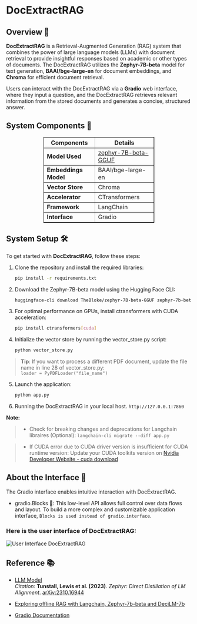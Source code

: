 # **DocExtractRAG**

## Overview 🌟
**DocExtractRAG** is a Retrieval-Augmented Generation (RAG) system that combines the power of large language models (LLMs) with document retrieval to provide insightful responses based on academic or other types of documents. The DocExtractRAG utilizes the **Zephyr-7B-beta** model for text generation, **BAAI/bge-large-en** for document embeddings, and **Chroma** for efficient document retrieval.

Users can interact with the DocExtractRAG via a **Gradio** web interface, where they input a question, and the DocExtractRAG retrieves relevant information from the stored documents and generates a concise, structured answer.

## System Components 🧩
<div align="center">
<table border="1" style="border-collapse: collapse; width: 60%;">
  <thead>
    <tr>
      <th><strong>Components</strong></th>
      <th><strong>Details</strong></th>
    </tr>
  </thead>
  <tbody>
    <tr>
      <td><strong>Model Used</strong></td>
      <td><a href="https://huggingface.co/TheBloke/zephyr-7B-beta-GGUF">zephyr-7B-beta-GGUF</a></td>
    </tr>
    <tr>
      <td><strong>Embeddings Model</strong></td>
      <td>BAAI/bge-large-en</td>
    </tr>
    <tr>
      <td><strong>Vector Store</strong></td>
      <td>Chroma</td>
    </tr>
    <tr>
      <td><strong>Accelerator</strong></td>
      <td>CTransformers</td>
    </tr>
    <tr>
      <td><strong>Framework</strong></td>
      <td>LangChain</td>
    </tr>
    <tr>
      <td><strong>Interface</strong></td>
      <td>Gradio</td>
    </tr>
  </tbody>
</table>
</div>

## System Setup 🛠️
To get started with **DocExtractRAG**, follow these steps:
 
1. Clone the repository and install the required libraries: 
      ```bash 
   pip install -r requirements.txt
   ````

2. Download the Zephyr-7B-beta model using the Hugging Face CLI:
   ``` bash
   huggingface-cli download TheBloke/zephyr-7B-beta-GGUF zephyr-7b-beta.Q4_K_M.gguf --local-dir .\models\zephyr-7B-beta-GGUF --local-dir-use-symlinks False 
   ```
3. For optimal performance on GPUs, install ctransformers with CUDA acceleration:
   ``` bash
   pip install ctransformers[cuda]
   ```

4. Initialize the vector store by running the vector_store.py script:
   ```bash
   python vector_store.py
   ```
  >  **Tip**: If you want to process a different PDF document, update the file name in line 28 of vector_store.py: <br>
      ```
      loader = PyPDFLoader("file_name")
      ```

5. Launch the application:
   ``` bash
   python app.py
   ```

6. Running the DocExtractRAG in your local host.  `http://127.0.0.1:7860`
   
**Note:**
> - Check for breaking changes and deprecations for Langchain libraires (Optional): ```langchain-cli migrate --diff app.py``` 

> - If CUDA error due to CUDA driver version is insufficient for CUDA runtime version: Update your CUDA toolkits version on [Nvidia Developer Website - cuda download](https://developer.nvidia.com/cuda-downloads?target_os=Windows&target_arch=x86_64&target_version=11&target_type=exe_local) 

## About the Interface 🌈
The Gradio interface enables intuitive interaction with DocExtractRAG.
- gradio.Blocks 🧱: This low-level API allows full control over data flows and layout. To build a more complex and customizable application interface, `Blocks is used instead of gradio.interface`.

### Here is the user interface of DocExtractRAG:
<img src="Documentation_img\UI_gradio_DocExtractRAG.png" alt = 'User Interface DocExtractRAG'>

## Reference 📚
- [LLM Model](https://huggingface.co/TheBloke/zephyr-7B-beta-GGUF) <br>
  *Citation*: **Tunstall, Lewis et al. (2023)**. *Zephyr: Direct Distillation of LM Alignment*. [arXiv:2310.16944](https://arxiv.org/abs/2310.16944)

- [Exploring offline RAG with Langchain, Zephyr-7b-beta and DeciLM-7b](https://medium.com/aimonks/exploring-offline-rag-with-langchain-zephyr-7b-beta-and-decilm-7b-c0626e09ee1f)

- [Gradio Documentation](https://huggingface.co/learn/nlp-course/chapter9/7)

